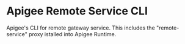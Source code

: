 # Apigee Remote Service CLI

Apigee's CLI for remote gateway service. This includes the "remote-service" proxy istalled into Apigee Runtime.
